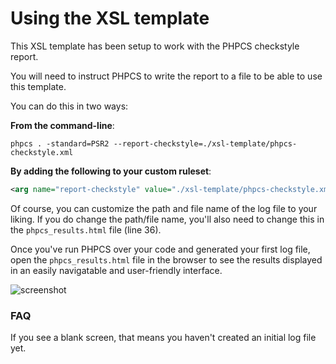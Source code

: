 # Using the XSL template

This XSL template has been setup to work with the PHPCS checkstyle report.

You will need to instruct PHPCS to write the report to a file to be able to use this template.

You can do this in two ways:

**From the command-line**:
```
phpcs . -standard=PSR2 --report-checkstyle=./xsl-template/phpcs-checkstyle.xml
```

**By adding the following to your custom ruleset**:
```xml
<arg name="report-checkstyle" value="./xsl-template/phpcs-checkstyle.xml"/>
```
   
Of course, you can customize the path and file name of the log file to your liking.
If you do change the path/file name, you'll also need to change this in the `phpcs_results.html` file (line 36).

Once you've run PHPCS over your code and generated your first log file, open the `phpcs_results.html` file in the browser to see the results displayed in an easily navigatable and user-friendly interface.

![screenshot](https://github.com/jrfnl/make-phpcs-work-for-you/blob/master/xsl-template/screenshot.png)

### FAQ

If you see a blank screen, that means you haven't created an initial log file yet.
